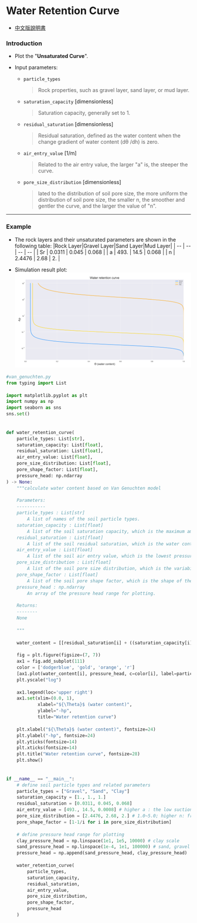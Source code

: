 # Water Retention Curve
* [中文版說明書](./README_%E4%B8%AD%E6%96%87.md)

### Introduction

* Plot the "**Unsaturated Curve**".

* Input parameters:
    * `particle_types`
        > Rock properties, such as gravel layer, sand layer, or mud layer.
    * `saturation_capacity` [dimensionless]
        > Saturation capacity, generally set to 1.
    * `residual_saturation` [dimensionless]
        > Residual saturation, defined as the water content when the change gradient of water content (dθ /dh) is zero.
    * `air_entry_value` [1/m]
        > Related to the air entry value, the larger "a" is, the steeper the curve.
    * `pore_size_distribution` [dimensionless]
        > lated to the distribution of soil pore size, the more uniform the distribution of soil pore size, the smaller n, the smoother and gentler the curve, and the larger the value of "n".

---

### Example

* The rock layers and their unsaturated parameters are shown in the following table:
    |Rock Layer|Gravel Layer|Sand Layer|Mud Layer|
    | -- | -- | -- | -- |
    | Sr | 0.0311 | 0.045 | 0.068 |
    | a  | 493. | 14.5 | 0.068 |
    | n  | 2.4476 | 2.68 | 2. |

* Simulation result plot:
    ![](../images/2023-04-08-20-58-01.png)

```python
#van_genuchten.py
from typing import List

import matplotlib.pyplot as plt
import numpy as np
import seaborn as sns
sns.set()


def water_retention_curve(
    particle_types: List[str],
    saturation_capacity: List[float],
    residual_saturation: List[float],
    air_entry_value: List[float],
    pore_size_distribution: List[float],
    pore_shape_factor: List[float],
    pressure_head: np.ndarray
) -> None:
    """calculate water content based on Van Genuchten model

    Parameters:
    -----------
    particle_types : List[str]
        A list of names of the soil particle types.
    saturation_capacity : List[float]
        A list of the soil saturation capacity, which is the maximum amount of water the soil can hold.
    residual_saturation : List[float]
        A list of the soil residual saturation, which is the water content retained in the soil at very low pressures.
    air_entry_value : List[float]
        A list of the soil air entry value, which is the lowest pressure at which air can enter the soil and water starts to drain.
    pore_size_distribution : List[float]
        A list of the soil pore size distribution, which is the variability of the pore sizes in the soil.
    pore_shape_factor : List[float]
        A list of the soil pore shape factor, which is the shape of the pores in the soil.
    pressure_head : np.ndarray
        An array of the pressure head range for plotting.

    Returns:
    --------
    None

    """

    water_content = [[residual_saturation[i] + ((saturation_capacity[i]-residual_saturation[i])/(1.0+(air_entry_value[i]*h)**pore_size_distribution[i])**pore_shape_factor[i]) for h in pressure_head] for i in range(len(particle_types))]
    
    fig = plt.figure(figsize=(7, 7))
    ax1 = fig.add_subplot(111)
    color = ['dodgerblue', 'gold', 'orange', 'r']
    [ax1.plot(water_content[i], pressure_head, c=color[i], label=particle_types[i], linewidth=3) for i in range(len(particle_types))]
    plt.yscale("log")
    
    ax1.legend(loc='upper right')
    ax1.set(xlim=(0.0, 1),
            xlabel="${\Theta}$ (water content)",
            ylabel="-hp",
            title="Water retention curve")

    plt.xlabel("${\Theta}$ (water content)", fontsize=24)
    plt.ylabel("-hp", fontsize=24)
    plt.yticks(fontsize=14)
    plt.xticks(fontsize=14)
    plt.title("Water retention curve", fontsize=28)
    plt.show()


if __name__ == "__main__":
    # define soil particle types and related parameters
    particle_types = ["Gravel", "Sand", "Clay"]
    saturation_capacity = [1., 1., 1.]
    residual_saturation = [0.0311, 0.045, 0.068]
    air_entry_value = [493., 14.5, 0.0008] # higher a : the low suction threshold of air entry(start to drain)
    pore_size_distribution = [2.4476, 2.68, 2.] # 1.0~5.0; higher n: free drain; n=1: not drain
    pore_shape_factor = [1-1/i for i in pore_size_distribution]

    # define pressure head range for plotting
    clay_pressure_head = np.linspace(1e1, 1e5, 10000) # clay scale
    sand_pressure_head = np.linspace(1e-4, 1e1, 100000) # sand, gravel scale
    pressure_head = np.append(sand_pressure_head, clay_pressure_head)

    water_retention_curve(
        particle_types,
        saturation_capacity,
        residual_saturation,
        air_entry_value,
        pore_size_distribution,
        pore_shape_factor,
        pressure_head
    )
```
